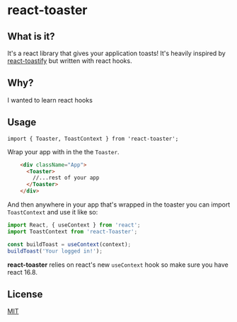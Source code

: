 # react-toaster
## What is it?
It's a react library that gives your application toasts! It's heavily inspired by [react-toastify](https://github.com/fkhadra/react-toastify) but written with react hooks. 
## Why?
I wanted to learn react hooks
## Usage
```
import { Toaster, ToastContext } from 'react-toaster';
```
Wrap your app with in the the `Toaster`.
```html
    <div className="App">
      <Toaster>
        //...rest of your app
      </Toaster>
    </div>
```

And then anywhere in your app that's wrapped in the toaster you can import `ToastContext` and use it like so:
```js
import React, { useContext } from 'react';
import ToastContext from 'react-Toaster';

const buildToast = useContext(context);
buildToast('Your logged in!');
```
**react-toaster** relies on react's new `useContext` hook so make sure you have react 16.8.

## License
[MIT](https://choosealicense.com/licenses/mit/)

